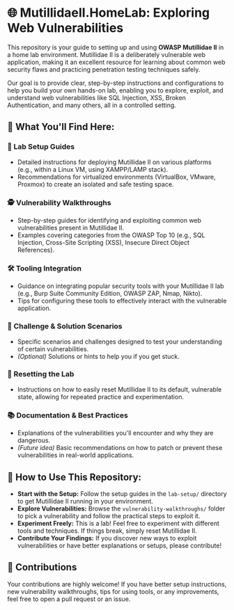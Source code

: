 <h1>🌐 MutillidaeII.HomeLab: Exploring Web Vulnerabilities</h1>

<p>This repository is your guide to setting up and using <strong>OWASP Mutillidae II</strong> in a home lab environment. Mutillidae II is a deliberately vulnerable web application, making it an excellent resource for learning about common web security flaws and practicing penetration testing techniques safely.</p>

<p>Our goal is to provide clear, step-by-step instructions and configurations to help you build your own hands-on lab, enabling you to explore, exploit, and understand web vulnerabilities like SQL Injection, XSS, Broken Authentication, and many others, all in a controlled setting.</p>

<h2>🎯 What You'll Find Here:</h2>

<h3>🧪 Lab Setup Guides</h3>
<ul>
  <li>Detailed instructions for deploying Mutillidae II on various platforms (e.g., within a Linux VM, using XAMPP/LAMP stack).</li>
  <li>Recommendations for virtualized environments (VirtualBox, VMware, Proxmox) to create an isolated and safe testing space.</li>
</ul>

<h3>🕵️ Vulnerability Walkthroughs</h3>
<ul>
  <li>Step-by-step guides for identifying and exploiting common web vulnerabilities present in Mutillidae II.</li>
  <li>Examples covering categories from the OWASP Top 10 (e.g., SQL Injection, Cross-Site Scripting (XSS), Insecure Direct Object References).</li>
</ul>

<h3>🛠️ Tooling Integration</h3>
<ul>
  <li>Guidance on integrating popular security tools with your Mutillidae II lab (e.g., Burp Suite Community Edition, OWASP ZAP, Nmap, Nikto).</li>
  <li>Tips for configuring these tools to effectively interact with the vulnerable application.</li>
</ul>

<h3>🎯 Challenge & Solution Scenarios</h3>
<ul>
  <li>Specific scenarios and challenges designed to test your understanding of certain vulnerabilities.</li>
  <li><em>(Optional)</em> Solutions or hints to help you if you get stuck.</li>
</ul>

<h3>🔄 Resetting the Lab</h3>
<ul>
  <li>Instructions on how to easily reset Mutillidae II to its default, vulnerable state, allowing for repeated practice and experimentation.</li>
</ul>

<h3>📚 Documentation & Best Practices</h3>
<ul>
  <li>Explanations of the vulnerabilities you'll encounter and why they are dangerous.</li>
  <li><em>(Future idea)</em> Basic recommendations on how to patch or prevent these vulnerabilities in real-world applications.</li>
</ul>

<h2>🚀 How to Use This Repository:</h2>
<ul>
  <li><strong>Start with the Setup:</strong> Follow the setup guides in the <code>lab-setup/</code> directory to get Mutillidae II running in your environment.</li>
  <li><strong>Explore Vulnerabilities:</strong> Browse the <code>vulnerability-walkthroughs/</code> folder to pick a vulnerability and follow the practical steps to exploit it.</li>
  <li><strong>Experiment Freely:</strong> This is a lab! Feel free to experiment with different tools and techniques. If things break, simply reset Mutillidae II.</li>
  <li><strong>Contribute Your Findings:</strong> If you discover new ways to exploit vulnerabilities or have better explanations or setups, please contribute!</li>
</ul>

<h2>🤝 Contributions</h2>
<p>Your contributions are highly welcome! If you have better setup instructions, new vulnerability walkthroughs, tips for using tools, or any improvements, feel free to open a pull request or an issue.</p>
